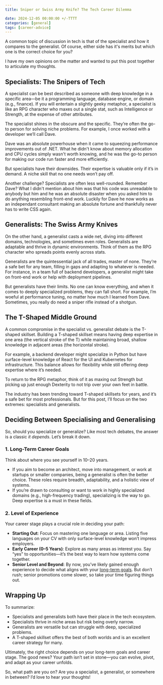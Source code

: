 ```yaml
---
title: Sniper or Swiss Army Knife? The Tech Career Dilemma

date: 2024-12-05 00:00:00 +/-TTTT
categories: [general]
tags: [career-advice]
---
```


A common topic of discussion in tech is that of the specialist and how it compares to the generalist. Of course, either side has it's merits but which one is the correct choice for you?

I have my own opinions on the matter and wanted to put this post together to articulate my thoughts.  


## **Specialists: The Snipers of Tech**  

A specialist can be best described as someone with deep knowledge in a specific area—be it a programming language, database engine, or domain (e.g., finance). If you will entertain a slightly geeky metaphor, a specialist is like an RPG character who maxes out a single stat, such as Intelligence or Strength, at the expense of other attributes.  

The specialist shines in the obscure and the specific. They’re often the go-to person for solving niche problems. For example, I once worked with a developer we’ll call Dave.  

Dave was an absolute powerhouse when it came to squeezing performance improvements out of .NET. What he didn't know about memory allocation and CPU cycles simply wasn't worth knowing, and he was the go-to person for making our code run faster and more efficiently.

But specialists have their downsides. Their expertise is valuable only if it’s in demand. A niche skill that no one needs won’t pay off.  

Another challenge? Specialists are often less well-rounded. Remember Dave? What I didn't mention about him was that his code was unreadable to anybody but him and he was an absolute disaster when you asked him to do anything resembling front-end work. Luckily for Dave he now works as an independant consultant making an absolute fortune and thankfully never has to write CSS again.



## **Generalists: The Swiss Army Knives**  

On the other hand, a generalist casts a wide net, diving into different domains, technologies, and sometimes even roles. Generalists are adaptable and thrive in dynamic environments. Think of them as the RPG character who spreads points evenly across stats.  

Generalists are the quintessential jack of all trades, master of none. They’re a safe bet for any team, filling in gaps and adapting to whatever is needed. For instance, in a team full of backend developers, a generalist might take on front-end work or help with deployment pipelines.  

But generalists have their limits. No one can know everything, and when it comes to deeply specialized problems, they can fall short. For example, I’m woeful at performance tuning, no matter how much I learned from Dave. Sometimes, you really do need a sniper rifle instead of a shotgun.  



## **The T-Shaped Middle Ground**  

A common compromise in the specialist vs. generalist debate is the T-shaped skillset. Building a T-shaped skillset means having deep expertise in one area (the vertical stroke of the T) while maintaining broad, shallow knowledge in adjacent areas (the horizontal stroke).  

For example, a backend developer might specialize in Python but have surface-level knowledge of React for the UI and Kubernetes for infrastructure. This balance allows for flexibility while still offering deep expertise where it’s needed.  

To return to the RPG metaphor, think of it as maxing out Strength but picking up just enough Dexterity to not trip over your own feet in battle.

The industry has been trending toward T-shaped skillsets for years, and it’s a safe bet for most professionals. But for this post, I’ll focus on the two extremes: specialists and generalists.  



## **Deciding Between Specialising and Generalising**  

So, should you specialize or generalize? Like most tech debates, the answer is a classic *it depends*. Let’s break it down.  

### **1. Long-Term Career Goals**  
Think about where you see yourself in 10–20 years.  

- If you aim to become an architect, move into management, or work at startups or smaller companies, being a generalist is often the better choice. These roles require breadth, adaptability, and a holistic view of systems.  
- If you’re drawn to consulting or want to work in highly specialized domains (e.g., high-frequency trading), specializing is the way to go. Deep expertise is a must in these fields.  

### **2. Level of Experience**  
Your career stage plays a crucial role in deciding your path:  

- **Starting Out**: Focus on mastering one language or area. Listing five languages on your CV with only surface-level knowledge won’t impress employers.  
- **Early Career (0–5 Years)**: Explore as many areas as interest you. Say “yes” to opportunities—it’s the best way to learn how systems come together.  
- **Senior Level and Beyond**: By now, you’ve likely gained enough experience to decide what aligns with your [long-term goals](#long-term-career-goals). But don’t rush; senior promotions come slower, so take your time figuring things out.  


## **Wrapping Up**  

To summarize:  

- Specialists and generalists both have their place in the tech ecosystem.  
- Specialists thrive in niche areas but risk being overly narrow.  
- Generalists are versatile but can struggle with deep, specialized problems.  
- A T-shaped skillset offers the best of both worlds and is an excellent career strategy for many.  

Ultimately, the right choice depends on your long-term goals and career stage. The good news? Your path isn’t set in stone—you can evolve, pivot, and adapt as your career unfolds.  

So, what path are you on? Are you a specialist, a generalist, or somewhere in between? I’d love to hear your thoughts!  

